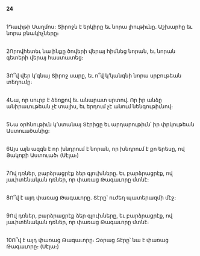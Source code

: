 **24**

\
1Դաւիթի Սաղմոս։ Տիրոջն է երկիրը եւ նորա լիութիւնը. Աշխարհը եւ նորա բնակիչները։

\
2Որովհետեւ նա ինքը ծովերի վերայ հիմնեց նորան, եւ նորան գետերի վերայ հաստատեց։

\
3Ո՞վ վեր կ’գնայ Տիրոջ սարը, եւ ո՞վ կ’կանգնի նորա սրբութեան տեղումը։

\
4Նա, որ սուրբ է ձեռքով եւ անարատ սրտով. Որ իր անձը անիրաւութեան չէ տալիս, եւ երդում չէ անում նենգութիւնով։

\
5Նա օրհնութիւն կ’ստանայ Տէրիցը եւ արդարութիւն՝ իր փրկութեան Աստուածանից։

\
6Այս այն ազգն է որ խնդրում է նորան, որ խնդրում է քո երեսը, ով Յակոբի Աստուած։ (Սէլա։)

\
7Ով դռներ, բարձրացրէք ձեր գլուխները. Եւ բարձրացրէք, ով յաւիտենական դռներ, որ փառաց Թագաւորը մտնէ։

\
8Ո՞վ է այդ փառաց Թագաւորը. Տէրը՝ ուժեղ պատերազմի մէջ։

\
9Ով դռներ, բարձրացրէք ձեր գլուխները, եւ բարձրացրէք, ով յաւիտենական դռներ, որ փառաց Թագաւորը մտնէ։

\
10Ո՞վ է այդ փառաց Թագաւորը։ Զօրաց Տէրը՝ նա է փառաց Թագաւորը։ (Սէլա։)
